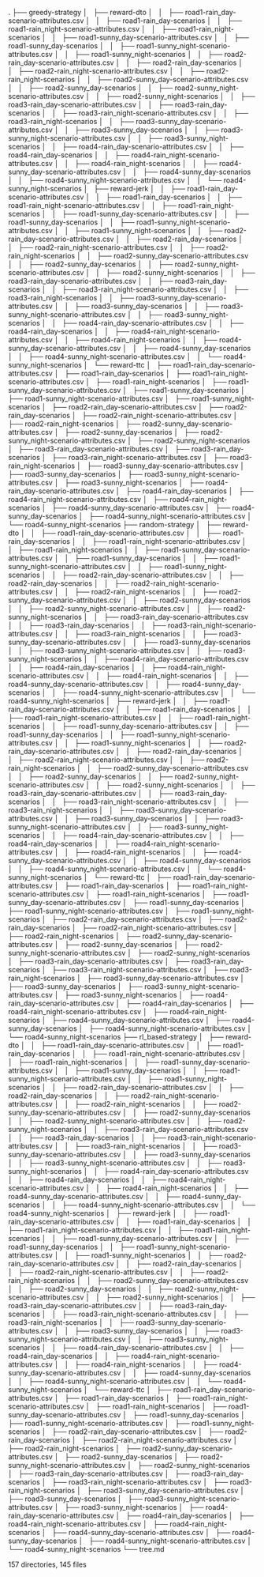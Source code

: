 .
├── greedy-strategy
│   ├── reward-dto
│   │   ├── road1-rain_day-scenario-attributes.csv
│   │   ├── road1-rain_day-scenarios
│   │   ├── road1-rain_night-scenario-attributes.csv
│   │   ├── road1-rain_night-scenarios
│   │   ├── road1-sunny_day-scenario-attributes.csv
│   │   ├── road1-sunny_day-scenarios
│   │   ├── road1-sunny_night-scenario-attributes.csv
│   │   ├── road1-sunny_night-scenarios
│   │   ├── road2-rain_day-scenario-attributes.csv
│   │   ├── road2-rain_day-scenarios
│   │   ├── road2-rain_night-scenario-attributes.csv
│   │   ├── road2-rain_night-scenarios
│   │   ├── road2-sunny_day-scenario-attributes.csv
│   │   ├── road2-sunny_day-scenarios
│   │   ├── road2-sunny_night-scenario-attributes.csv
│   │   ├── road2-sunny_night-scenarios
│   │   ├── road3-rain_day-scenario-attributes.csv
│   │   ├── road3-rain_day-scenarios
│   │   ├── road3-rain_night-scenario-attributes.csv
│   │   ├── road3-rain_night-scenarios
│   │   ├── road3-sunny_day-scenario-attributes.csv
│   │   ├── road3-sunny_day-scenarios
│   │   ├── road3-sunny_night-scenario-attributes.csv
│   │   ├── road3-sunny_night-scenarios
│   │   ├── road4-rain_day-scenario-attributes.csv
│   │   ├── road4-rain_day-scenarios
│   │   ├── road4-rain_night-scenario-attributes.csv
│   │   ├── road4-rain_night-scenarios
│   │   ├── road4-sunny_day-scenario-attributes.csv
│   │   ├── road4-sunny_day-scenarios
│   │   ├── road4-sunny_night-scenario-attributes.csv
│   │   └── road4-sunny_night-scenarios
│   ├── reward-jerk
│   │   ├── road1-rain_day-scenario-attributes.csv
│   │   ├── road1-rain_day-scenarios
│   │   ├── road1-rain_night-scenario-attributes.csv
│   │   ├── road1-rain_night-scenarios
│   │   ├── road1-sunny_day-scenario-attributes.csv
│   │   ├── road1-sunny_day-scenarios
│   │   ├── road1-sunny_night-scenario-attributes.csv
│   │   ├── road1-sunny_night-scenarios
│   │   ├── road2-rain_day-scenario-attributes.csv
│   │   ├── road2-rain_day-scenarios
│   │   ├── road2-rain_night-scenario-attributes.csv
│   │   ├── road2-rain_night-scenarios
│   │   ├── road2-sunny_day-scenario-attributes.csv
│   │   ├── road2-sunny_day-scenarios
│   │   ├── road2-sunny_night-scenario-attributes.csv
│   │   ├── road2-sunny_night-scenarios
│   │   ├── road3-rain_day-scenario-attributes.csv
│   │   ├── road3-rain_day-scenarios
│   │   ├── road3-rain_night-scenario-attributes.csv
│   │   ├── road3-rain_night-scenarios
│   │   ├── road3-sunny_day-scenario-attributes.csv
│   │   ├── road3-sunny_day-scenarios
│   │   ├── road3-sunny_night-scenario-attributes.csv
│   │   ├── road3-sunny_night-scenarios
│   │   ├── road4-rain_day-scenario-attributes.csv
│   │   ├── road4-rain_day-scenarios
│   │   ├── road4-rain_night-scenario-attributes.csv
│   │   ├── road4-rain_night-scenarios
│   │   ├── road4-sunny_day-scenario-attributes.csv
│   │   ├── road4-sunny_day-scenarios
│   │   ├── road4-sunny_night-scenario-attributes.csv
│   │   └── road4-sunny_night-scenarios
│   └── reward-ttc
│       ├── road1-rain_day-scenario-attributes.csv
│       ├── road1-rain_day-scenarios
│       ├── road1-rain_night-scenario-attributes.csv
│       ├── road1-rain_night-scenarios
│       ├── road1-sunny_day-scenario-attributes.csv
│       ├── road1-sunny_day-scenarios
│       ├── road1-sunny_night-scenario-attributes.csv
│       ├── road1-sunny_night-scenarios
│       ├── road2-rain_day-scenario-attributes.csv
│       ├── road2-rain_day-scenarios
│       ├── road2-rain_night-scenario-attributes.csv
│       ├── road2-rain_night-scenarios
│       ├── road2-sunny_day-scenario-attributes.csv
│       ├── road2-sunny_day-scenarios
│       ├── road2-sunny_night-scenario-attributes.csv
│       ├── road2-sunny_night-scenarios
│       ├── road3-rain_day-scenario-attributes.csv
│       ├── road3-rain_day-scenarios
│       ├── road3-rain_night-scenario-attributes.csv
│       ├── road3-rain_night-scenarios
│       ├── road3-sunny_day-scenario-attributes.csv
│       ├── road3-sunny_day-scenarios
│       ├── road3-sunny_night-scenario-attributes.csv
│       ├── road3-sunny_night-scenarios
│       ├── road4-rain_day-scenario-attributes.csv
│       ├── road4-rain_day-scenarios
│       ├── road4-rain_night-scenario-attributes.csv
│       ├── road4-rain_night-scenarios
│       ├── road4-sunny_day-scenario-attributes.csv
│       ├── road4-sunny_day-scenarios
│       ├── road4-sunny_night-scenario-attributes.csv
│       └── road4-sunny_night-scenarios
├── random-strategy
│   ├── reward-dto
│   │   ├── road1-rain_day-scenario-attributes.csv
│   │   ├── road1-rain_day-scenarios
│   │   ├── road1-rain_night-scenario-attributes.csv
│   │   ├── road1-rain_night-scenarios
│   │   ├── road1-sunny_day-scenario-attributes.csv
│   │   ├── road1-sunny_day-scenarios
│   │   ├── road1-sunny_night-scenario-attributes.csv
│   │   ├── road1-sunny_night-scenarios
│   │   ├── road2-rain_day-scenario-attributes.csv
│   │   ├── road2-rain_day-scenarios
│   │   ├── road2-rain_night-scenario-attributes.csv
│   │   ├── road2-rain_night-scenarios
│   │   ├── road2-sunny_day-scenario-attributes.csv
│   │   ├── road2-sunny_day-scenarios
│   │   ├── road2-sunny_night-scenario-attributes.csv
│   │   ├── road2-sunny_night-scenarios
│   │   ├── road3-rain_day-scenario-attributes.csv
│   │   ├── road3-rain_day-scenarios
│   │   ├── road3-rain_night-scenario-attributes.csv
│   │   ├── road3-rain_night-scenarios
│   │   ├── road3-sunny_day-scenario-attributes.csv
│   │   ├── road3-sunny_day-scenarios
│   │   ├── road3-sunny_night-scenario-attributes.csv
│   │   ├── road3-sunny_night-scenarios
│   │   ├── road4-rain_day-scenario-attributes.csv
│   │   ├── road4-rain_day-scenarios
│   │   ├── road4-rain_night-scenario-attributes.csv
│   │   ├── road4-rain_night-scenarios
│   │   ├── road4-sunny_day-scenario-attributes.csv
│   │   ├── road4-sunny_day-scenarios
│   │   ├── road4-sunny_night-scenario-attributes.csv
│   │   └── road4-sunny_night-scenarios
│   ├── reward-jerk
│   │   ├── road1-rain_day-scenario-attributes.csv
│   │   ├── road1-rain_day-scenarios
│   │   ├── road1-rain_night-scenario-attributes.csv
│   │   ├── road1-rain_night-scenarios
│   │   ├── road1-sunny_day-scenario-attributes.csv
│   │   ├── road1-sunny_day-scenarios
│   │   ├── road1-sunny_night-scenario-attributes.csv
│   │   ├── road1-sunny_night-scenarios
│   │   ├── road2-rain_day-scenario-attributes.csv
│   │   ├── road2-rain_day-scenarios
│   │   ├── road2-rain_night-scenario-attributes.csv
│   │   ├── road2-rain_night-scenarios
│   │   ├── road2-sunny_day-scenario-attributes.csv
│   │   ├── road2-sunny_day-scenarios
│   │   ├── road2-sunny_night-scenario-attributes.csv
│   │   ├── road2-sunny_night-scenarios
│   │   ├── road3-rain_day-scenario-attributes.csv
│   │   ├── road3-rain_day-scenarios
│   │   ├── road3-rain_night-scenario-attributes.csv
│   │   ├── road3-rain_night-scenarios
│   │   ├── road3-sunny_day-scenario-attributes.csv
│   │   ├── road3-sunny_day-scenarios
│   │   ├── road3-sunny_night-scenario-attributes.csv
│   │   ├── road3-sunny_night-scenarios
│   │   ├── road4-rain_day-scenario-attributes.csv
│   │   ├── road4-rain_day-scenarios
│   │   ├── road4-rain_night-scenario-attributes.csv
│   │   ├── road4-rain_night-scenarios
│   │   ├── road4-sunny_day-scenario-attributes.csv
│   │   ├── road4-sunny_day-scenarios
│   │   ├── road4-sunny_night-scenario-attributes.csv
│   │   └── road4-sunny_night-scenarios
│   └── reward-ttc
│       ├── road1-rain_day-scenario-attributes.csv
│       ├── road1-rain_day-scenarios
│       ├── road1-rain_night-scenario-attributes.csv
│       ├── road1-rain_night-scenarios
│       ├── road1-sunny_day-scenario-attributes.csv
│       ├── road1-sunny_day-scenarios
│       ├── road1-sunny_night-scenario-attributes.csv
│       ├── road1-sunny_night-scenarios
│       ├── road2-rain_day-scenario-attributes.csv
│       ├── road2-rain_day-scenarios
│       ├── road2-rain_night-scenario-attributes.csv
│       ├── road2-rain_night-scenarios
│       ├── road2-sunny_day-scenario-attributes.csv
│       ├── road2-sunny_day-scenarios
│       ├── road2-sunny_night-scenario-attributes.csv
│       ├── road2-sunny_night-scenarios
│       ├── road3-rain_day-scenario-attributes.csv
│       ├── road3-rain_day-scenarios
│       ├── road3-rain_night-scenario-attributes.csv
│       ├── road3-rain_night-scenarios
│       ├── road3-sunny_day-scenario-attributes.csv
│       ├── road3-sunny_day-scenarios
│       ├── road3-sunny_night-scenario-attributes.csv
│       ├── road3-sunny_night-scenarios
│       ├── road4-rain_day-scenario-attributes.csv
│       ├── road4-rain_day-scenarios
│       ├── road4-rain_night-scenario-attributes.csv
│       ├── road4-rain_night-scenarios
│       ├── road4-sunny_day-scenario-attributes.csv
│       ├── road4-sunny_day-scenarios
│       ├── road4-sunny_night-scenario-attributes.csv
│       └── road4-sunny_night-scenarios
├── rl_based-strategy
│   ├── reward-dto
│   │   ├── road1-rain_day-scenario-attributes.csv
│   │   ├── road1-rain_day-scenarios
│   │   ├── road1-rain_night-scenario-attributes.csv
│   │   ├── road1-rain_night-scenarios
│   │   ├── road1-sunny_day-scenario-attributes.csv
│   │   ├── road1-sunny_day-scenarios
│   │   ├── road1-sunny_night-scenario-attributes.csv
│   │   ├── road1-sunny_night-scenarios
│   │   ├── road2-rain_day-scenario-attributes.csv
│   │   ├── road2-rain_day-scenarios
│   │   ├── road2-rain_night-scenario-attributes.csv
│   │   ├── road2-rain_night-scenarios
│   │   ├── road2-sunny_day-scenario-attributes.csv
│   │   ├── road2-sunny_day-scenarios
│   │   ├── road2-sunny_night-scenario-attributes.csv
│   │   ├── road2-sunny_night-scenarios
│   │   ├── road3-rain_day-scenario-attributes.csv
│   │   ├── road3-rain_day-scenarios
│   │   ├── road3-rain_night-scenario-attributes.csv
│   │   ├── road3-rain_night-scenarios
│   │   ├── road3-sunny_day-scenario-attributes.csv
│   │   ├── road3-sunny_day-scenarios
│   │   ├── road3-sunny_night-scenario-attributes.csv
│   │   ├── road3-sunny_night-scenarios
│   │   ├── road4-rain_day-scenario-attributes.csv
│   │   ├── road4-rain_day-scenarios
│   │   ├── road4-rain_night-scenario-attributes.csv
│   │   ├── road4-rain_night-scenarios
│   │   ├── road4-sunny_day-scenario-attributes.csv
│   │   ├── road4-sunny_day-scenarios
│   │   ├── road4-sunny_night-scenario-attributes.csv
│   │   └── road4-sunny_night-scenarios
│   ├── reward-jerk
│   │   ├── road1-rain_day-scenario-attributes.csv
│   │   ├── road1-rain_day-scenarios
│   │   ├── road1-rain_night-scenario-attributes.csv
│   │   ├── road1-rain_night-scenarios
│   │   ├── road1-sunny_day-scenario-attributes.csv
│   │   ├── road1-sunny_day-scenarios
│   │   ├── road1-sunny_night-scenario-attributes.csv
│   │   ├── road1-sunny_night-scenarios
│   │   ├── road2-rain_day-scenario-attributes.csv
│   │   ├── road2-rain_day-scenarios
│   │   ├── road2-rain_night-scenario-attributes.csv
│   │   ├── road2-rain_night-scenarios
│   │   ├── road2-sunny_day-scenario-attributes.csv
│   │   ├── road2-sunny_day-scenarios
│   │   ├── road2-sunny_night-scenario-attributes.csv
│   │   ├── road2-sunny_night-scenarios
│   │   ├── road3-rain_day-scenario-attributes.csv
│   │   ├── road3-rain_day-scenarios
│   │   ├── road3-rain_night-scenario-attributes.csv
│   │   ├── road3-rain_night-scenarios
│   │   ├── road3-sunny_day-scenario-attributes.csv
│   │   ├── road3-sunny_day-scenarios
│   │   ├── road3-sunny_night-scenario-attributes.csv
│   │   ├── road3-sunny_night-scenarios
│   │   ├── road4-rain_day-scenario-attributes.csv
│   │   ├── road4-rain_day-scenarios
│   │   ├── road4-rain_night-scenario-attributes.csv
│   │   ├── road4-rain_night-scenarios
│   │   ├── road4-sunny_day-scenario-attributes.csv
│   │   ├── road4-sunny_day-scenarios
│   │   ├── road4-sunny_night-scenario-attributes.csv
│   │   └── road4-sunny_night-scenarios
│   └── reward-ttc
│       ├── road1-rain_day-scenario-attributes.csv
│       ├── road1-rain_day-scenarios
│       ├── road1-rain_night-scenario-attributes.csv
│       ├── road1-rain_night-scenarios
│       ├── road1-sunny_day-scenario-attributes.csv
│       ├── road1-sunny_day-scenarios
│       ├── road1-sunny_night-scenario-attributes.csv
│       ├── road1-sunny_night-scenarios
│       ├── road2-rain_day-scenario-attributes.csv
│       ├── road2-rain_day-scenarios
│       ├── road2-rain_night-scenario-attributes.csv
│       ├── road2-rain_night-scenarios
│       ├── road2-sunny_day-scenario-attributes.csv
│       ├── road2-sunny_day-scenarios
│       ├── road2-sunny_night-scenario-attributes.csv
│       ├── road2-sunny_night-scenarios
│       ├── road3-rain_day-scenario-attributes.csv
│       ├── road3-rain_day-scenarios
│       ├── road3-rain_night-scenario-attributes.csv
│       ├── road3-rain_night-scenarios
│       ├── road3-sunny_day-scenario-attributes.csv
│       ├── road3-sunny_day-scenarios
│       ├── road3-sunny_night-scenario-attributes.csv
│       ├── road3-sunny_night-scenarios
│       ├── road4-rain_day-scenario-attributes.csv
│       ├── road4-rain_day-scenarios
│       ├── road4-rain_night-scenario-attributes.csv
│       ├── road4-rain_night-scenarios
│       ├── road4-sunny_day-scenario-attributes.csv
│       ├── road4-sunny_day-scenarios
│       ├── road4-sunny_night-scenario-attributes.csv
│       └── road4-sunny_night-scenarios
└── tree.md

157 directories, 145 files
